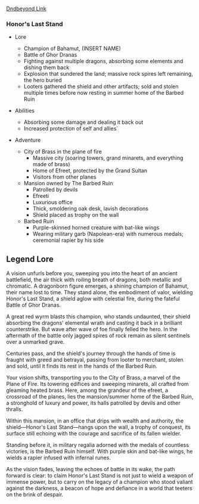 
[Dndbeyond Link](https://www.dndbeyond.com/magic-items/8244165-_honors-last-stand-rotld)

### Honor's Last Stand

* Lore
	* Champion of Bahamut, (INSERT NAME)
	* Battle of Ghor Dranas
	* Fighting against multiple dragons, absorbing some elements and dishing them back
	* Explosion that sundered the land; massive rock spires left remaining, the hero buried
	* Looters gathered the shield and other artifacts; sold and stolen multiple times before now resting in summer home of the Barbed Ruin

* Abilities
	* Absorbing some damage and dealing it back out
	* Increased protection of self and allies`

* Adventure
	* City of Brass in the plane of fire
	    * Massive city (soaring towers, grand minarets, and everything made of brass)
	    * Home of Efreet, protected by the Grand Sultan
	    * Visitors from other planes
	* Mansion owned by The Barbed Ruin
		* Patrolled by devils
		* Efreeti
		* Luxurious office
		* Thick, smoldering oak desk, lavish decorations
		* Shield placed as trophy on the wall
	* Barbed Ruin
		* Purple-skinned horned creature with bat-like wings
		* Wearing military garb (Napolean-era) with numerous medals; ceremonial rapier by his side

## Legend Lore

A vision unfurls before you, sweeping you into the heart of an ancient battlefield, the air thick with roiling breath of dragons, both metallic and chromatic. A dragonborn figure emerges, a shining champion of Bahamut, their name lost to time. They stand alone, the embodiment of valor, wielding Honor's Last Stand, a shield aglow with celestial fire, during the fateful Battle of Ghor Dranas.

A great red wyrm blasts this champion, who stands undaunted, their shield absorbing the dragons' elemental wrath and casting it back in a brilliant counterstrike. But wave after wave of foe finally felled the hero. In the aftermath of the battle only jagged spires of rock remain as silent sentinels over a unmarked grave.

Centuries pass, and the shield's journey through the hands of time is fraught with greed and betrayal, passing from looter to merchant, stolen and sold, until it finds its rest in the hands of the Barbed Ruin.

Your vision shifts, transporting you to the City of Brass, a marvel of the Plane of Fire. Its towering edifices and sweeping minarets, all crafted from gleaming heated brass. Here, among the grandeur of the efreet, a crossroad of the planes, lies the mansion/summer home of the Barbed Ruin, a stronghold of luxury and power, its halls patrolled by devils and other thralls.

Within this mansion, in an office that drips with wealth and authority, the shield—Honor's Last Stand—hangs upon the wall, a trophy of conquest, its surface still echoing with the courage and sacrifice of its fallen wielder.

Standing before it, in military regalia adorned with the medals of countless victories, is the Barbed Ruin himself. With purple skin and bat-like wings, he wields a rapier infused with infernal runes.

As the vision fades, leaving the echoes of battle in its wake, the path forward is clear: to claim Honor's Last Stand is not just to wield a weapon of immense power, but to carry on the legacy of a champion who stood valiant against the darkness, a beacon of hope and defiance in a world that teeters on the brink of despair.